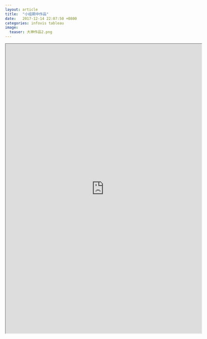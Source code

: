 ```yaml
---
layout: article
title:  "小组期中作品"
date:   2017-12-14 22:07:50 +0800
categories: infovis tableau
image:
  teaser: 大神作品2.png
---
```


<div>
<iframe src="https://public.tableau.com/shared/D9K9QY86D?:display_count=yes"
 width="645" height="955"></iframe>
</div>
